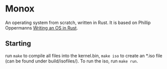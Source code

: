 # Monox

An operating system from scratch, written in Rust. It is based on Phillip Oppermanns [Writing an OS in Rust](https://os.phil-opp.com).

## Starting
run ```make``` to compile all files into the kernel.bin, ```make iso``` to create an *.iso file (can be found under build/isofiles/).
To run the iso, run ```make run```.
